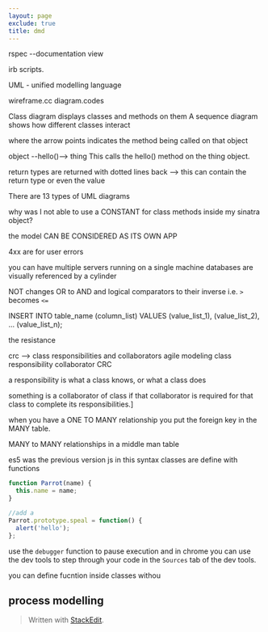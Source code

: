 ```yaml
---
layout: page
exclude: true
title: dmd
---
```


rspec --documentation view

irb scripts.

UML - unified modelling language

wireframe.cc
diagram.codes

Class diagram displays classes and methods on them
A sequence diagram shows how different classes interact

where the arrow points indicates the method being called on that object

object --hello()--> thing
This calls the hello() method on the thing object.

return types are returned with dotted lines back --> this can contain the return type or even the value

There are 13 types of UML diagrams


why was I not able to use a CONSTANT for class methods inside my sinatra object?

the model CAN BE CONSIDERED AS ITS OWN APP

4xx are for user errors

you can have multiple servers running on a single machine
databases are visually referenced by a cylinder


NOT changes OR to AND and logical comparators to their inverse i.e. `>` becomes `<=`

INSERT INTO table_name (column_list)
VALUES
    (value_list_1),
    (value_list_2),
    ...
    (value_list_n);

the resistance

crc --> class responsibilities and collaborators
agile modeling class responsibility collaborator CRC

a responsibility is what a class knows, or what a class does

something is a collaborator of class if that collaborator is required for that class to complete its responsibilities.]

when you have a ONE TO MANY relationship you put the foreign key in the MANY table.

MANY to MANY relationships in a middle man table

es5 was the previous version js
in this syntax classes are define with functions
```js
function Parrot(name) {
  this.name = name;
}

//add a 
Parrot.prototype.speal = function() {
  alert('hello');
};

```

use the `debugger` function to pause execution and in chrome you can use the dev tools to step through your code in the `Sources` tab of the dev tools.

you can define fucntion inside classes withou 
## process modelling


> Written with [StackEdit](https://stackedit.io/).
<!--stackedit_data:
eyJoaXN0b3J5IjpbLTUzNzMzNDgzMiwxMzQ0NTIyMTc4LDE2Nj
g2NzY4NDEsLTE5MjgwODI4LDE5NDEyODU4NTMsLTYyNjczODE3
MywtMTk4NzYyOTM0LC0xNjQ0ODQ3NjkwLC02NDk2MjAwMzMsLT
IwODUwNTE5NzEsLTIwMzU4Nzk0MDYsLTExMzI4NDYxMzcsMTgw
MTU3NTc5OCwxOTE2NzkxNzI1LC0xMDk0NzIzOTUxLC0xMzMzND
g0MDE5XX0=
-->